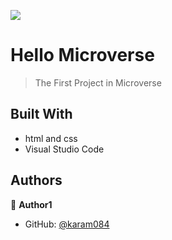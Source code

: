 ![](https://img.shields.io/badge/Microverse-blueviolet)
# Hello Microverse
> The First Project in Microverse
## Built With
- html and css
- Visual Studio Code
## Authors
👤 **Author1**
- GitHub: [@karam084](https://github.com/karam084/Hello_Microverse1)